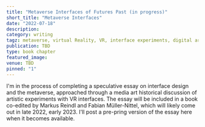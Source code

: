 ```yaml
---
title: "Metaverse Interfaces of Futures Past (in progress)"
short_title: "Metaverse Interfaces"
date: "2022-07-18"
description:
category: writing
tagz: metaverse, virtual Reality, VR, interface experiments, digital art
publication: TBD
type: book chapter
featured_image:
venue: TBD
pinned: "1"
---
```


I'm in the process of completing a speculative essay on interface design and the metaverse, approached through a media art historical discussion of artistic experiments with VR interfaces. The essay will be included in a book co-edited by Markus Reindl and Fabian Müller-Nittel, which will likely come out in late 2022, early 2023. I'll post a pre-pring version of the essay here when it becomes available.

